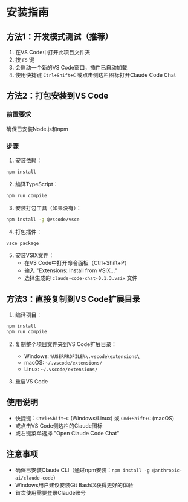 # 安装指南

## 方法1：开发模式测试（推荐）

1. 在VS Code中打开此项目文件夹
2. 按 `F5` 键
3. 会启动一个新的VS Code窗口，插件已自动加载
4. 使用快捷键 `Ctrl+Shift+C` 或点击侧边栏图标打开Claude Code Chat

## 方法2：打包安装到VS Code

### 前置要求
确保已安装Node.js和npm

### 步骤

1. 安装依赖：
```bash
npm install
```

2. 编译TypeScript：
```bash
npm run compile
```

3. 安装打包工具（如果没有）：
```bash
npm install -g @vscode/vsce
```

4. 打包插件：
```bash
vsce package
```

5. 安装VSIX文件：
   - 在VS Code中打开命令面板（Ctrl+Shift+P）
   - 输入 "Extensions: Install from VSIX..."
   - 选择生成的 `claude-code-chat-0.1.3.vsix` 文件

## 方法3：直接复制到VS Code扩展目录

1. 编译项目：
```bash
npm install
npm run compile
```

2. 复制整个项目文件夹到VS Code扩展目录：
   - Windows: `%USERPROFILE%\.vscode\extensions\`
   - macOS: `~/.vscode/extensions/`
   - Linux: `~/.vscode/extensions/`

3. 重启VS Code

## 使用说明

- 快捷键：`Ctrl+Shift+C` (Windows/Linux) 或 `Cmd+Shift+C` (macOS)
- 或点击VS Code侧边栏的Claude图标
- 或右键菜单选择 "Open Claude Code Chat"

## 注意事项

- 确保已安装Claude CLI（通过npm安装：`npm install -g @anthropic-ai/claude-code`）
- Windows用户建议安装Git Bash以获得更好的体验
- 首次使用需要登录Claude账号